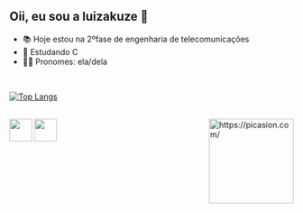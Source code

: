 ## Oii, eu sou a luizakuze 🦋
- 📚 Hoje estou na 2ºfase de engenharia de telecomunicações
- 🌱 Estudando C
- 👩🏻 Pronomes: ela/dela

<br>

[![Top Langs](https://github-readme-stats.vercel.app/api/top-langs/?username=anuraghazra&layout=compact)](https://github.com/anuraghazra/github-readme-stats)


<div style="display: inline_block"><br>
  <img align="center" height="40" width"50" src="https://cdn.jsdelivr.net/gh/devicons/devicon/icons/python/python-original.svg" />
  <img align="center" height="40" width"50" img src="https://cdn.jsdelivr.net/gh/devicons/devicon/icons/c/c-original.svg" />
  <a href="https://picasion.com/"><img align="right" src="https://i.picasion.com/pic92/96f2307422eeb09cb55dd2158c457525.gif" width="150" height="150" border="0" alt="https://picasion.com/" /></a>
 </div>

